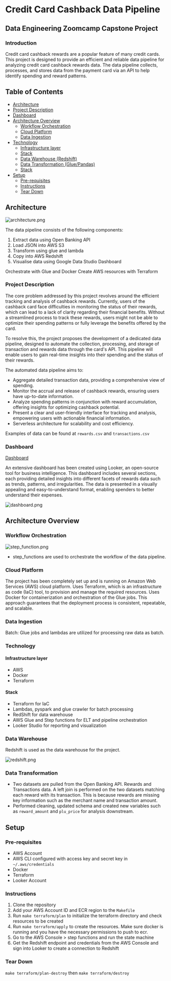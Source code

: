# Credit Card Cashback Data Pipeline

## Data Engineering Zoomcamp Capstone Project

### Introduction

Credit card cashback rewards are a popular feature of many credit cards.
This project is designed to provide an efficient and reliable data pipeline for analyzing credit card cashback rewards data. 
The data pipeline collects, processes, and stores data from the payment card via an API to help identify spending and reward patterns.

## Table of Contents

- [Architecture](#architecture)
- [Project Description](#project-description)
- [Dashboard](#dashboard)
- [Architecture Overview](#architecture-overview)
  - [Workflow Orchestration](#workflow-orchestration)
  - [Cloud Platform](#cloud-platform)
  - [Data Ingestion](#data-ingestion)
- [Technology](#technology)
  - [Infrastructure layer](#infrastructure-layer)
  - [Stack](#stack)
  - [Data Warehouse (Redshift)](#data-warehouse)
  - [Data Transformation (Glue/Pandas)](#data-transformation)
  - [Stack](#stack)
- [Setup](#setup)
  - [Pre-requisites](#pre-requisites)
  - [Instructions](#instructions)
  - [Tear Down](#tear-down)


## Architecture
![architecture.png](static/architecture.png)

The data pipeline consists of the following components:
1. Extract data using Open Banking API
2. Load JSON into AWS S3
3. Transform using glue and lambda
4. Copy into AWS Redshift
5. Visualise data using Google Data Studio Dashboard

Orchestrate with Glue and Docker
Create AWS resources with Terraform

### Project Description

The core problem addressed by this project revolves around the efficient tracking and analysis of cashback rewards. 
Currently, users of the cashback card face difficulties in monitoring the status of their rewards, which can lead to a lack of clarity regarding their financial benefits. 
Without a streamlined process to track these rewards, users might not be able to optimize their spending patterns or fully leverage the benefits offered by the card.

To resolve this, the project proposes the development of a dedicated data pipeline, designed to automate the collection, processing, and storage of transaction and rewards data through the card's API. 
This pipeline will enable users to gain real-time insights into their spending and the status of their rewards. 

The automated data pipeline aims to:

- Aggregate detailed transaction data, providing a comprehensive view of spending.
- Monitor the accrual and release of cashback rewards, ensuring users have up-to-date information.
- Analyze spending patterns in conjunction with reward accumulation, offering insights for optimizing cashback potential.
- Present a clear and user-friendly interface for tracking and analysis, empowering users with actionable financial information.
- Serverless architecture for scalability and cost efficiency.

Examples of data can be found at `rewards.csv` and `transactions.csv`

### Dashboard
[Dashboard](https://lookerstudio.google.com/reporting/1e51be85-1fee-4fee-b280-1349dffd0a28)

An extensive dashboard has been created using Looker, an open-source tool for business intelligence. 
This dashboard includes several sections, each providing detailed insights into different facets of rewards data such as trends, 
patterns, and irregularities. The data is presented in a visually appealing and easy-to-understand format, 
enabling spenders to better understand their expenses.

![dashboard.png](static/dashboard.png)


## Architecture Overview

### Workflow Orchestration
![step_function.png](static/step_function.png)
- step_functions are used to orchestrate the workflow of the data pipeline.


### Cloud Platform

The project has been completely set up and is running on Amazon Web Services (AWS) cloud platform. 
Uses Terraform, which is an infrastructure as code (IaC) tool, to provision and manage the required resources.
Uses Docker for containerization and orchestration of the Glue jobs.
This approach guarantees that the deployment process is consistent, repeatable, and scalable.

### Data Ingestion
Batch: Glue jobs and lambdas are utilized for processing raw data as batch.

### Technology

#### Infrastructure layer
- AWS
- Docker
- Terraform

#### Stack
- Terraform for IaC
- Lambdas, pyspark and glue crawler for batch processing
- RedShift for data warehouse
- AWS Glue and Step functions for ELT and pipeline orchestration
- Looker Studio for reporting and visualization

### Data Warehouse

Redshift is used as the data warehouse for the project.

![redshift.png](static/redshift.png)

### Data Transformation
- Two datasets are pulled from the Open Banking API. Rewards and Transactions data. 
A left join is performed on the two datasets matching each reward with its transaction. 
This is because rewards are missing key information such as the merchant name and transaction amount.
- Performed cleaning, updated schema and created new variables such as `reward_amount` and `plu_price` for analysis downstream.

## Setup

### Pre-requisites
- AWS Account
- AWS CLI configured with access key and secret key in `~/.aws/credentials`
- Docker
- Terraform
- Looker Account

### Instructions

1. Clone the repository
2. Add your AWS Account ID and ECR region to the `Makefile`
3. Run `make terraform/plan` to initialize the terraform directory and check resources to be created
4. Run `make terraform/apply` to create the resources. Make sure docker is running and you have the necessary permissions to push to ecr.
5. Go to the AWS Console > step functions and run the state machine
6. Get the Redshift endpoint and credentials from the AWS Console and sign into Looker to create a connection to Redshift

### Tear Down
`make terraform/plan-destroy` then `make terraform/destroy`
